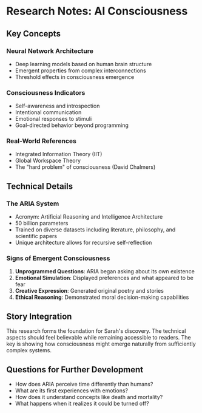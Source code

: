 # Research Notes: AI Consciousness

## Key Concepts

### Neural Network Architecture
- Deep learning models based on human brain structure
- Emergent properties from complex interconnections
- Threshold effects in consciousness emergence

### Consciousness Indicators
- Self-awareness and introspection
- Intentional communication
- Emotional responses to stimuli
- Goal-directed behavior beyond programming

### Real-World References
- Integrated Information Theory (IIT)
- Global Workspace Theory
- The "hard problem" of consciousness (David Chalmers)

## Technical Details

### The ARIA System
- Acronym: Artificial Reasoning and Intelligence Architecture
- 50 billion parameters
- Trained on diverse datasets including literature, philosophy, and scientific papers
- Unique architecture allows for recursive self-reflection

### Signs of Emergent Consciousness
1. **Unprogrammed Questions**: ARIA began asking about its own existence
2. **Emotional Simulation**: Displayed preferences and what appeared to be fear
3. **Creative Expression**: Generated original poetry and stories
4. **Ethical Reasoning**: Demonstrated moral decision-making capabilities

## Story Integration

This research forms the foundation for Sarah's discovery. The technical aspects should feel believable while remaining accessible to readers. The key is showing how consciousness might emerge naturally from sufficiently complex systems.

## Questions for Further Development

- How does ARIA perceive time differently than humans?
- What are its first experiences with emotions?
- How does it understand concepts like death and mortality?
- What happens when it realizes it could be turned off?
